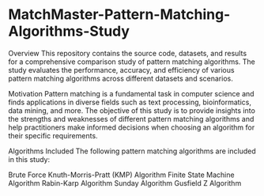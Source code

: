 # MatchMaster-Pattern-Matching-Algorithms-Study
Overview
This repository contains the source code, datasets, and results for a comprehensive comparison study of pattern matching algorithms. The study evaluates the performance, accuracy, and efficiency of various pattern matching algorithms across different datasets and scenarios.

Motivation
Pattern matching is a fundamental task in computer science and finds applications in diverse fields such as text processing, bioinformatics, data mining, and more. The objective of this study is to provide insights into the strengths and weaknesses of different pattern matching algorithms and help practitioners make informed decisions when choosing an algorithm for their specific requirements.

Algorithms Included
The following pattern matching algorithms are included in this study:

Brute Force
Knuth-Morris-Pratt (KMP) Algorithm
Finite State Machine Algorithm
Rabin-Karp Algorithm
Sunday Algorithm
Gusfield Z Algorithm

